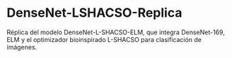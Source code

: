 # DenseNet-LSHACSO-Replica
Réplica del modelo DenseNet-L-SHACSO-ELM, que integra DenseNet-169, ELM y el optimizador bioinspirado L-SHACSO para clasificación de imágenes.
